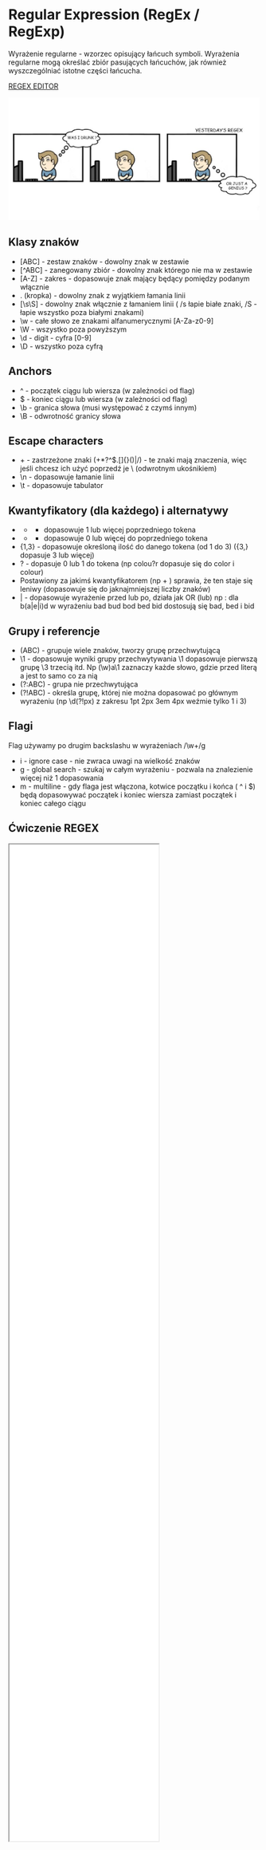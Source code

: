 # Regular Expression (RegEx / RegExp)
Wyrażenie regularne - wzorzec opisujący łańcuch symboli. Wyrażenia regularne mogą określać zbiór pasujących łańcuchów, jak również wyszczególniać istotne części łańcucha.

[REGEX EDITOR](https://regexr.com/)


![regex](./images/regex.png)

## Klasy znaków
- [ABC] - zestaw znaków - dowolny znak w zestawie
- [^ABC] - zanegowany zbiór - dowolny znak którego nie ma w zestawie
- [A-Z] - zakres - dopasowuje znak mający będący pomiędzy podanym włącznie
- . (kropka) - dowolny znak z wyjątkiem łamania linii
- [\s\S] - dowolny znak włącznie z łamaniem linii ( /s łapie białe znaki, /S - łapie wszystko poza białymi znakami)
- \w - całe słowo ze znakami alfanumerycznymi [A-Za-z0-9]
- \W - wszystko poza powyższym
- \d - digit - cyfra [0-9]
- \D - wszystko poza cyfrą

## Anchors
- ^ - początek ciągu lub wiersza (w zależności od flag)
- $ - koniec ciągu lub wiersza (w zależności od flag)
- \b - granica słowa (musi występować z czymś innym)
- \B - odwrotność granicy słowa

## Escape characters
- \+ - zastrzeżone znaki (+*?^$\.[]{}()|/) - te znaki mają znaczenia, więc jeśli chcesz ich użyć poprzedź je \  (odwrotnym ukośnikiem)
- \n - dopasowuje łamanie linii
- \t - dopasowuje tabulator

## Kwantyfikatory (dla każdego) i alternatywy
- +  - dopasowuje 1 lub więcej poprzedniego tokena
- *   - dopasowuje 0 lub więcej do poprzedniego tokena
- {1,3} - dopasowuje określoną ilość do danego tokena (od 1 do 3) ({3,} dopasuje 3 lub więcej)
- ? - dopasuje 0 lub 1 do tokena (np colou?r dopasuje się do color i colour)
- Postawiony za jakimś kwantyfikatorem (np + ) sprawia, że ten staje się leniwy (dopasowuje się do jaknajmniejszej liczby znaków)
- | - dopasowuje wyrażenie przed lub po, działa jak OR (lub) np : dla b(a|e|i)d w wyrażeniu bad bud bod bed bid dostosują się bad, bed i bid

## Grupy i referencje
- (ABC) - grupuje wiele znaków, tworzy grupę przechwytującą
- \1 - dopasowuje wyniki grupy przechwytywania \1 dopasowuje pierwszą grupę \3 trzecią itd. Np (\w)a\1 zaznaczy każde słowo, gdzie przed literą a jest to samo co za nią
- (?:ABC) - grupa nie przechwytująca
- (?!ABC) - określa grupę, której nie można dopasować po głównym wyrażeniu (np \d(?!px) z zakresu 1pt 2px 3em 4px weźmie tylko 1 i 3)

## Flagi
Flag używamy po drugim backslashu w wyrażeniach /\w+/g
- i - ignore case - nie zwraca uwagi na wielkość znaków
- g - global search - szukaj w całym wyrażeniu - pozwala na znalezienie więcej niż 1 dopasowania
- m - multiline - gdy flaga jest włączona, kotwice początku i końca ( ^ i $) będą dopasowywać początek i koniec wiersza zamiast początek i koniec całego ciągu

## Ćwiczenie REGEX
<iframe src="/html/regex.html" style="min-height:50vh;"></iframe>